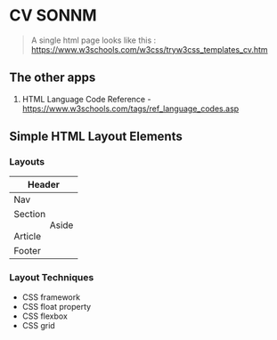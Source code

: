 # CV SONNM

> A single html page looks like this : https://www.w3schools.com/w3css/tryw3css_templates_cv.htm

## The other apps

1. HTML Language Code Reference - https://www.w3schools.com/tags/ref_language_codes.asp

## Simple HTML Layout Elements

### Layouts

| Header
| ------
| Nav
| Section <br> &nbsp;&nbsp;&nbsp;&nbsp;&nbsp;&nbsp;&nbsp;&nbsp;&nbsp;&nbsp;&nbsp;&nbsp;&nbsp;&nbsp;&nbsp;Aside<br>Article
| Footer

### Layout Techniques

- CSS framework
- CSS float property
- CSS flexbox
- CSS grid
